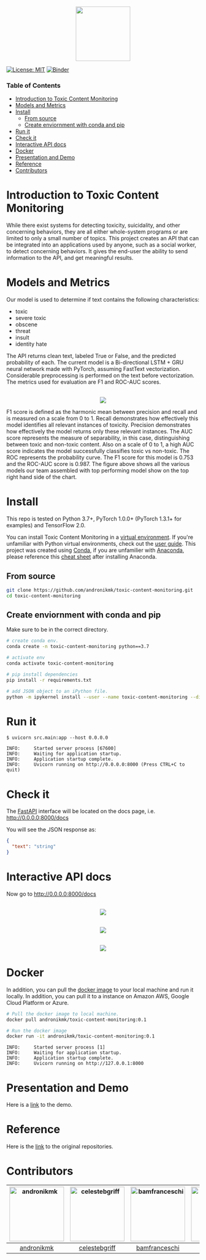 <p align="center">
    <br>
    <img src="https://raw.githubusercontent.com/andronikmk/toxic-content-monitoring/master/docs/_static/Big-Armor-Logo.png" width="142"/>
    <br>
<p>

[![License: MIT](https://img.shields.io/badge/License-MIT-yellow.svg)](https://opensource.org/licenses/MIT)
[![Binder](https://mybinder.org/badge_logo.svg)](https://mybinder.org/v2/gh/andronikmk/toxic-content-monitoring/master)



### Table of Contents
- [Introduction to Toxic Content Monitoring](#introduction-to-toxic-content-monitoring)
- [Models and Metrics](#models-and-metrics)
- [Install](#install)
  - [From source](#from-source)
  - [Create enviornment with conda and pip](#create-enviornment-with-conda-and-pip)
- [Run it](#run-it)
- [Check it](#check-it)
- [Interactive API docs](#interactive-api-docs)
- [Docker](#docker)
- [Presentation and Demo](#presentation-and-demo)
- [Reference](#reference)
- [Contributors](#contributors)


# Introduction to Toxic Content Monitoring

While there exist systems for detecting toxicity, suicidality, and other concerning behaviors, 
they are all either whole-system programs or are limited to only a small number of topics. 
This project creates an API that can be integrated into an applications used by anyone, such as 
a social worker, to detect concerning behaviors. It gives the end-user the ability to send 
information to the API, and get meaningful results.

# Models and Metrics

Our model is used to determine if text contains the following characteristics:
+ toxic
+ severe toxic
+ obscene
+ threat
+ insult
+ identity hate

The API returns clean text, labeled True or False, and the predicted probability of each. The current model is a Bi-directional LSTM + GRU neural network made with PyTorch, assuming FastText vectorization. Considerable preprocessing is performed on the text before vectorization. The metrics used for evaluation are F1 and ROC-AUC scores.

<p align="center">
    <br>
    <img src="https://raw.githubusercontent.com/andronikmk/toxic-content-monitoring/master/reports/figures/baselines-with-labels.png"/>
    <br>
<p>

F1 score is defined as the harmonic mean between precision and recall and is measured on a scale from 0 to 1. Recall demonstrates how effectively this model identifies all relevant instances of toxicity. Precision demonstrates how effectively the model returns only these relevant instances. The AUC score represents the measure of separability, in this case, distinguishing between toxic and non-toxic content. Also on a scale of 0 to 1, a high AUC score indicates the model successfully classifies toxic vs non-toxic. The ROC represents the probability curve. The F1 score for this model is 0.753 and the ROC-AUC score is 0.987. The figure above shows all the various models our team assembled with top performing model show on the top right hand side of the chart.

# Install
This repo is tested on Python 3.7+, PyTorch 1.0.0+ (PyTorch 1.3.1+ for examples) and TensorFlow 2.0.

You can install Toxic Content Monitoring in a [virtual environment](https://docs.python.org/3/library/venv.html). If you're unfamiliar with Python virtual environments, check out the [user guide](https://packaging.python.org/guides/installing-using-pip-and-virtual-environments/).
This project was created using [Conda](https://docs.conda.io/projects/conda/en/latest/user-guide/tasks/manage-environments.html), if you are unfamilier with [Anaconda](https://www.anaconda.com/), please reference this [cheat sheet](https://docs.conda.io/projects/conda/en/4.6.0/_downloads/52a95608c49671267e40c689e0bc00ca/conda-cheatsheet.pdf) after installing Anaconda.

## From source
```bash
git clone https://github.com/andronikmk/toxic-content-monitoring.git
cd toxic-content-monitoring
```
## Create enviornment with conda and pip
Make sure to be in the correct directory.
```bash
# create conda env.
conda create -n toxic-content-monitoring python==3.7

# activate env
conda activate toxic-content-monitoring

# pip install dependencies
pip install -r requirements.txt

# add JSON object to an iPython file.
python -m ipykernel install --user --name toxic-content-monitoring --display "toxic-content-monitoring (Python3)"

```

# Run it
```console
$ uvicorn src.main:app --host 0.0.0.0

INFO:     Started server process [67600]
INFO:     Waiting for application startup.
INFO:     Application startup complete.
INFO:     Uvicorn running on http://0.0.0.0:8000 (Press CTRL+C to quit)
```

# Check it
The [FastAPI](https://fastapi.tiangolo.com/) interface will be located on the docs page, i.e. http://0.0.0.0:8000/docs

You will see the JSON response as:
```JSON
{
  "text": "string"
}
```

# Interactive API docs

Now go to http://0.0.0.0:8000/docs

<p align="center">
    <br>
    <img src="https://raw.githubusercontent.com/andronikmk/toxic-content-monitoring/master/docs/_static/fastapi.png"/>
    <br>
<p>

<p align="center">
    <br>
    <img src="https://raw.githubusercontent.com/andronikmk/toxic-content-monitoring/master/docs/_static/screenshot2.png"/>
    <br>
<p>

<p align="center">
    <br>
    <img src="https://raw.githubusercontent.com/andronikmk/toxic-content-monitoring/master/docs/_static/screenshot3.png"/>
    <br>
<p>

# Docker
In addition, you can pull the [docker image](https://hub.docker.com/r/andronikmk/toxic-content-monitoring) to your local machine and run it locally. In addition, you can pull it to a
instance on Amazon AWS, Google Cloud Platform or Azure.

```bash
# Pull the docker image to local machine.
docker pull andronikmk/toxic-content-monitoring:0.1

# Run the docker image
docker run -it andronikmk/toxic-content-monitoring:0.1
```
```console
INFO:     Started server process [1]
INFO:     Waiting for application startup.
INFO:     Application startup complete.
INFO:     Uvicorn running on http://127.0.0.1:8000
```

# Presentation and Demo

Here is a [link](http://www.youtube.com/watch?v=07FHLrQGM7k) to the demo.


# Reference
Here is the [link](https://github.com/orgs/big-armor/teams/labs-23-data-science) to the original repositories.

# Contributors
[<img alt="andronikmk" src="https://avatars3.githubusercontent.com/u/14141868?s=400&u=44031fd47b2eceb8fa61eca14a69ebd0e5720f78&v=4" width="142">](https://github.com/andronikmk) |[<img alt="celestebgriff" src="https://avatars0.githubusercontent.com/u/58431582?s=400&u=946065f2a65fa82e0bd7ea208b61b94145af3525&v=4" width="142">](https://github.com/celestebgriff) |[<img alt="bamfranceschi" src="https://avatars3.githubusercontent.com/u/40441965?s=400&u=fd23fe2f4191b58148af21b7eaacaa957917ed8f&v=4" width="142">](https://github.com/bamfranceschi) |[<img alt="cshields143" src="https://avatars2.githubusercontent.com/u/42680346?s=400&u=f4c495bb7cd95beb9687b8a11baa5ec5fde11309&v=4" width="142">](https://github.com/cshields143) |[<img alt="traviscollins" src="https://avatars2.githubusercontent.com/u/923065?s=400&v=4" width="142">](https://github.com/traviscollins) |[<img alt="MaxTheMooshroom" src="https://avatars0.githubusercontent.com/u/25956545?s=400&v=4" width="142">](https://github.com/MaxTheMooshroom) |
:---: |:---: |:---: |:---: |:---: |:---: |
[andronikmk](https://github.com/andronikmk) |[celestebgriff](https://github.com/celestebgriff) |[bamfranceschi](https://github.com/bamfranceschi) |[cshields143](https://github.com/cshields143) |[traviscollins](https://github.com/traviscollins) |[MaxTheMooshroom](https://github.com/MaxTheMooshroom) |